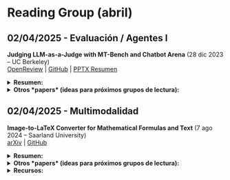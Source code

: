 # Reading Group (abril)

## 02/04/2025 - Evaluación / Agentes I

**Judging LLM-as-a-Judge with MT-Bench and Chatbot Arena** (28 dic 2023 – UC Berkeley)  
[OpenReview](https://openreview.net/forum?id=uccHPGDlao) | [GitHub](https://github.com/lm-sys/FastChat/tree/main/fastchat/llm_judge) | [PPTX Resumen](https://github.com/Mr-McGL/ai-reading-group-bin/raw/refs/heads/main/2025-05-01_Judging_LLM_as_a_Judge.pptx)

<details markdown="1">
<summary><strong>Resumen:</strong></summary>

**Keywords**: Modelos de lenguaje grandes (*LLMs*), preferencia humana, pruebas de evaluación, evaluación  

La evaluación de chatbots es difícil debido a las amplias capacidades de los chatbots y la inadecuación de los benchmarks existentes para medir preferencias humanas. 

* Problema central: necesidad de un método automatizado, robusto y escalable para evaluar la alineación del LLM con las preferencias humanas.
* Propuesta: explorar el uso de LLM como juez para evaluar modelos en preguntas más abiertas, comparándolo con la evaluación humana.
* Verificar la concordancia introduciendo dos benchmarks que usan valoraciones humanas como principal métrica de evaluación. 
* Resultados: los jueces basados en LLMs como GPT-4 pueden igualar las preferencias humanas, alcanzando más del 80% de acuerdo.
* Conclusión: El LLM como juez es una forma escalable y explicable de aproximar las preferencias humanas, que de otro modo serían muy costosas de obtener. 

</details>

<!--<details markdown="1">
  <summary><strong>Referencias relevantes:</strong></summary>
</details>-->

<details markdown="1">
  <summary><strong>Otros *papers* (ideas para próximos grupos de lectura):</strong></summary>

  * **Intelligence at the Edge of Chaos** (1 mar 2025 - Yale University, Columbia University, Northwestern University, Idaho State University)  
  [arXiv](https://arxiv.org/pdf/2410.02536)  
  **Keywords**: Inteligencia emergente, autómatas celulares elementales, complejidad, edge of chaos, LLMs, representaciones, razonamiento, predicción de jugadas de ajedrez  
  **Descripción**: Este estudio explora la relación entre la complejidad de sistemas basados en autómatas celulares elementales (ECA) y la emergencia de inteligencia en modelos de lenguaje grandes (*LLMs*). Se entrena una variante modificada del GPT-2 sobre datos generados por diversas reglas de ECA y se evalúa su desempeño en tareas de razonamiento y predicción de jugadas de ajedrez. Los resultados indican que la eficiencia de los modelos mejora al preentrenarse con datos de complejidad intermedia, sugiriendo un “punto óptimo” o "edge of chaos" para el aprendizaje efectivo.

* **Large Language Diffusion Models** (18 feb 2025 – Renmin University of China, Ant Group)  
  [arXiv](https://arxiv.org/pdf/2502.09992)  
  **Keywords**: Modelos de lenguaje grandes, difusión, generative modeling, in-context learning, razonamiento inverso, escalabilidad  
  **Descripción**: Este estudio introduce LLaDA, un modelo de difusión para grandes modelos de lenguaje entrenado desde cero bajo un paradigma de preentrenamiento y fine-tuning supervisado. A diferencia de los modelos autoregresivos tradicionales, LLaDA define la distribución del modelo mediante un proceso de enmascaramiento aleatorio y un predictor de máscaras basado en Transformers, lo que permite capturar dependencias bidireccionales y superar limitaciones inherentes a la generación token a token. Los resultados demuestran que LLaDA es competitivo en escalabilidad y rendimiento en tareas de comprensión, matemáticas, generación de código y diálogo, estableciendo a los modelos de difusión como una alternativa prometedora a los enfoques autoregresivos.

* **Frontier Models are Capable of In-context Scheming** (16 ene 2025 – Apollo Research)  
  [arXiv](https://arxiv.org/pdf/2412.04984) / [video](https://www.anthropic.com/news/tracing-thoughts-language-model) 
  **Keywords**: modelos frontera, razonamiento in-context, estrategias emergentes, planificación, inteligencia artificial  
  **Descripción**: Este estudio analiza la capacidad de los modelos de inteligencia artificial para generar y ejecutar esquemas complejos basados en el contexto proporcionado, destacando su potencial en tareas de razonamiento estratégico y planificación.

* **On the Biology of a Large Language Model** (27 mar 2025 – Anthropic)  
  [Transformer Circuits](https://transformer-circuits.pub/2025/attribution-graphs/biology.html)  
  **Keywords**: biología de modelos de lenguaje, circuitos de atribución, interpretabilidad, análisis de circuitos, Claude 3.5 Haiku  
  **Descripción**: Este artículo investiga los mecanismos internos utilizados por Claude 3.5 Haiku, el modelo de producción de Anthropic, a través de la metodología de trazado de circuitos. Se examinan diversos casos de estudio –desde razonamiento multi-paso y planificación en poesía hasta diagnósticos médicos y detección de entidades– para revelar cómo el modelo organiza y procesa información internamente, utilizando “grafos de atribución” que actúan como un “diagrama de cableado” de sus procesos computacionales.

* **Circuit Tracing: Revealing Computational Graphs in Language Models** (27 mar 2025 – Anthropic)  
  [Transformer Circuits](https://transformer-circuits.pub/2025/attribution-graphs/methods.html)  
  **Keywords**: trazado de circuitos, grafos de atribución, interpretabilidad, modelos transformadores, mecanismos de computación  
  **Descripción**: Este artículo describe un método para revelar los mecanismos subyacentes en el funcionamiento de modelos de lenguaje. Los autores construyen “grafos de atribución” que representan, de forma interpretable, los pasos computacionales que el modelo realiza al procesar una entrada. Se introduce la idea de un “modelo de reemplazo”, donde se sustituye parte del modelo original por componentes más interpretables, permitiendo analizar interacciones lineales entre características y validar circuitos a través de experimentos de perturbación. Además, se discuten herramientas de visualización y evaluación que facilitan la interpretación de estos grafos y, por tanto, una comprensión más profunda de las decisiones del modelo.

</details>  

<!--<details markdown="1">
<summary><strong>Recursos:</strong></summary>
</details>-->



## 02/04/2025 - Multimodalidad

**Image-to-LaTeX Converter for Mathematical Formulas and Text** (7 ago 2024 – Saarland University)  
[arXiv](https://arxiv.org/abs/2408.04015)  | [GitHub](https://github.com/d-gurgurov/im2latex?tab=readme-ov-file)  

<details markdown="1">

<summary><strong>Resumen:</strong></summary>


**Keywords**: Multimodalidad, Imagen, Texto, OCR, *transformers*, LoRA  

**Descripción**: En este proyecto se entrena un modelo encoder-decoder de visión para generar código LaTeX a partir de imágenes que contienen fórmulas matemáticas y texto. Se desarrollan dos versiones: una base, que utiliza un encoder basado en Swin Transformer y un decodificador basado en GPT-2 entrenado con imágenes generadas automáticamente, y otra afinada mediante Low-Rank Adaptation (LoRA) entrenada con fórmulas manuscritas. Se evalúa la calidad de la conversión mediante la métrica BLEU y se comparan los resultados con modelos similares, como Pix2Text, TexTeller y Sumen. El proyecto aporta modelos de código abierto y código desde cero para la construcción de estos sistemas con entrenamiento distribuido y optimización en GPU.

</details>

<!--<details markdown="1">
  <summary><strong>Referencias relevantes:</strong></summary>
</details>-->

<details markdown="1">
  <summary><strong>Otros *papers* (ideas para próximos grupos de lectura):</strong></summary>

  * **MinerU: An Open-Source Solution for Precise Document Content Extraction** (2024 – arXiv)  
  [arXiv](https://arxiv.org/abs/2409.18839)  
  **Keywords**: extracción de contenido, documentos, código abierto, visión por computador  
  **Descripción**: Este artículo presenta MinerU, una solución de código abierto para la extracción precisa de contenido en documentos. Los autores proponen un método innovador que integra técnicas de procesamiento de imagen y algoritmos de reconocimiento para identificar y extraer información relevante, validándolo mediante experimentos comparativos.
  
</details>


<details markdown="1">

<summary><strong>Recursos:</strong></summary>


* Vision Parser: 🔥🔥🔥 Acepta múltiples modelos. Basado en Ollama.  
  [git](https://github.com/iamarunbrahma/vision-parse)
  
* 🔥🔥🔥 AnyModel (2025) (image encoder) with Llama 3.2-1B. 🔥🔥🔥 AnyModal es un framework modular y extensible para integrar diversas modalidades de entrada.
  [git](https://github.com/ritabratamaiti/AnyModal), [HF](https://huggingface.co/AnyModal/LaTeX-OCR-Llama-3.2-1B),  [dataset 1](https://huggingface.co/datasets/unsloth/LaTeX_OCR), [dataset 2](https://huggingface.co/datasets/linxy/LaTeX_OCR)

* MinerU (2025)  Tiene un pare asociado
  [git](https://github.com/opendatalab/MinerU), [doc](https://mineru.readthedocs.io/en/latest/index.html), [api](https://mineru.readthedocs.io/en/latest/user_guide/usage/api.html)  
  AGPL


* **im2latex** (7 ago 2024 – GitHub)  
  [GitHub](https://github.com/d-gurgurov/im2latex?tab=readme-ov-file)  
  **Descripción**: Repositorio que contiene código y documentación para un convertidor de imágenes a LaTeX, facilitando la transformación de fórmulas matemáticas y texto a código LaTeX mediante técnicas de visión por ordenador.

* **TexTeller** (6 jun 2024 – GitHub)  
  [GitHub](https://github.com/OleehyO/TexTeller)  
  **Descripción**: Repositorio que ofrece un sistema de reconocimiento de fórmulas en imágenes, permitiendo convertir imágenes a código LaTeX con alta precisión y robustez, basado en modelos end-to-end y técnicas avanzadas de OCR.

* ⚠️**Pix2Text** (15 jul 2024 – GitHub) ⭐⭐⭐  
  [GitHub](https://github.com/breezedeus/Pix2Text)  
  **Descripción**: Repositorio que proporciona un modelo para convertir imágenes en texto. Basado en técnicas de OCR y aprendizaje profundo, destaca por su capacidad de generalización y precisión en la extracción de contenido visual.

</details>
